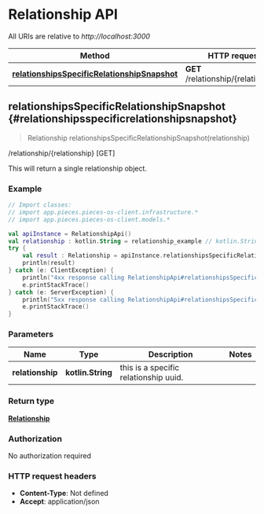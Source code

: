 # Relationship API

All URIs are relative to *http://localhost:3000*

Method | HTTP request
------------- | -------------
[**relationshipsSpecificRelationshipSnapshot**](#relationshipsspecificrelationshipsnapshot) | **GET** /relationship/\{relationship\}


<a id="relationshipsSpecificRelationshipSnapshot"></a>
## **relationshipsSpecificRelationshipSnapshot** {#relationshipsspecificrelationshipsnapshot}
> Relationship relationshipsSpecificRelationshipSnapshot(relationship)

/relationship/\{relationship\} [GET]

This will return a single relationship object.

### Example
```kotlin
// Import classes:
// import app.pieces.pieces-os-client.infrastructure.*
// import app.pieces.pieces-os-client.models.*

val apiInstance = RelationshipApi()
val relationship : kotlin.String = relationship_example // kotlin.String | this is a specific relationship uuid.
try {
    val result : Relationship = apiInstance.relationshipsSpecificRelationshipSnapshot(relationship)
    println(result)
} catch (e: ClientException) {
    println("4xx response calling RelationshipApi#relationshipsSpecificRelationshipSnapshot")
    e.printStackTrace()
} catch (e: ServerException) {
    println("5xx response calling RelationshipApi#relationshipsSpecificRelationshipSnapshot")
    e.printStackTrace()
}
```

### Parameters

Name | Type | Description  | Notes
------------- | ------------- | ------------- | -------------
 **relationship** | **kotlin.String**| this is a specific relationship uuid. | 

### Return type

[**Relationship**](../models/Relationship)

### Authorization

No authorization required

### HTTP request headers

 - **Content-Type**: Not defined
 - **Accept**: application/json

